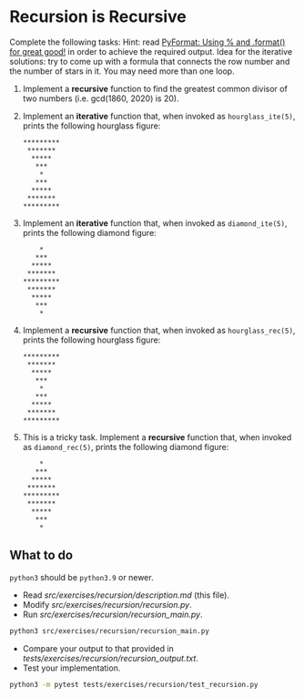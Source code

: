 # Recursion is Recursive

Complete the following tasks:
Hint: read [PyFormat: Using % and .format() for great good!](https://pyformat.info/) in order to achieve the required output.
Idea for the iterative solutions: try to come up with a formula that connects the row number and the number of stars in it. You may need more than one loop.

1. Implement a **recursive** function to find the greatest common divisor of two numbers (i.e. gcd(1860, 2020) is 20).

2. Implement an **iterative** function that, when invoked as `hourglass_ite(5)`, prints the following hourglass figure:

   ```text
   *********
    *******
     *****
      ***
       *
      ***
     *****
    *******
   *********
   ```

3. Implement an **iterative** function that, when invoked as `diamond_ite(5)`, prints the following diamond figure:

   ```text
       *
      ***
     *****
    *******
   *********
    *******
     *****
      ***
       *
   ```

4. Implement a **recursive** function that, when invoked as `hourglass_rec(5)`, prints the following hourglass figure:

   ```text
   *********
    *******
     *****
      ***
       *
      ***
     *****
    *******
   *********
   ```

5. This is a tricky task. Implement a **recursive** function that, when invoked as `diamond_rec(5)`, prints the following diamond figure:

   ```text
       *
      ***
     *****
    *******
   *********
    *******
     *****
      ***
       *
   ```

## What to do

`python3` should be `python3.9` or newer.

- Read _src/exercises/recursion/description.md_ (this file).
- Modify _src/exercises/recursion/recursion.py_.
- Run _src/exercises/recursion/recursion_main.py_.

```bash
python3 src/exercises/recursion/recursion_main.py
```

- Compare your output to that provided in _tests/exercises/recursion/recursion_output.txt_.
- Test your implementation.

```bash
python3 -m pytest tests/exercises/recursion/test_recursion.py
```
